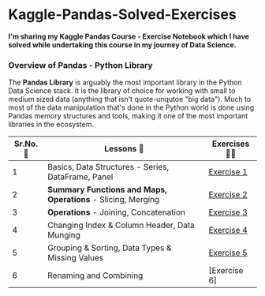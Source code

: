 # Kaggle-Pandas-Solved-Exercises



**I'm sharing my Kaggle Pandas Course - Exercise Notebook which I have solved while undertaking this course in my journey of Data Science.** 


### Overview of Pandas - Python Library

The **Pandas Library** is arguably the most important library in the Python Data Science stack. It is the library of choice for working with small to medium sized data (anything that isn't quote-unqutoe "big data"). Much to most of the data manipulation that's done in the Python world is done using Pandas memory structures and tools, making it one of the most important libraries in the ecosystem.





|**Sr.No. 🔢**|**Lessons 📕**| **Exercises 👨‍💻**| 
|------|--------------------|---------------------|
|1| Basics, Data Structures - Series, DataFrame, Panel  | [Exercise 1](https://www.kaggle.com/code/felixyeboah/exercise-creating-reading-and-writing) |
|2| **Summary Functions and Maps, Operations** - Slicing, Merging | [Exercise 2](https://www.kaggle.com/code/felixyeboah/exercise-summary-functions-and-maps) |
|3| **Operations** - Joining, Concatenation | [Exercise 3](https://www.kaggle.com/code/felixyeboah/exercise-indexing-selecting-assigning) |
|4| Changing Index & Column Header, Data Munging |[Exercise 4](https://www.kaggle.com/code/felixyeboah/exercise-grouping-and-sorting) |
|5| Grouping & Sorting, Data Types & Missing Values | [Exercise 5](https://www.kaggle.com/code/felixyeboah/exercise-data-types-and-missing-values) |
|6| Renaming and Combining |[Exercise 6]|



